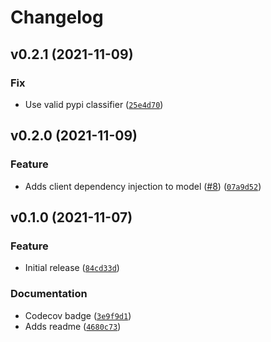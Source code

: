 # Changelog

<!--next-version-placeholder-->

## v0.2.1 (2021-11-09)
### Fix
* Use valid pypi classifier ([`25e4d70`](https://github.com/cancom/python-hostingde/commit/25e4d708c6a9eed7b347a53b65b1f80cf7cb8548))

## v0.2.0 (2021-11-09)
### Feature
* Adds client dependency injection to model ([#8](https://github.com/cancom/python-hostingde/issues/8)) ([`07a9d52`](https://github.com/cancom/python-hostingde/commit/07a9d525d6adfa6490a31794adabd20eeafc2a19))

## v0.1.0 (2021-11-07)
### Feature
* Initial release ([`84cd33d`](https://github.com/becelot/python-hostingde/commit/84cd33d3ae0303ae5078c98f1b971c6705462edf))

### Documentation
* Codecov badge ([`3e9f9d1`](https://github.com/becelot/python-hostingde/commit/3e9f9d16389e110b67bc6e64bac80a55bfdd3160))
* Adds readme ([`4680c73`](https://github.com/becelot/python-hostingde/commit/4680c7310a9c67e1005e5a2a8ff64a4c2cb1cca7))
